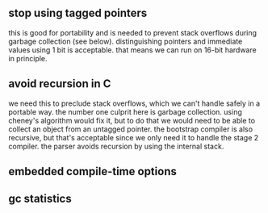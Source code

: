 ## stop using tagged pointers

this is good for portability and is needed to prevent
stack overflows during garbage collection (see below).
distinguishing pointers and immediate values using 1 bit
is acceptable. that means we can run on 16-bit hardware
in principle.

## avoid recursion in C

we need this to preclude stack overflows, which we can't
handle safely in a portable way. the number one culprit
here is garbage collection. using cheney's algorithm would
fix it, but to do that we would need to be able to collect
an object from an untagged pointer. the bootstrap compiler
is also recursive, but that's acceptable since we only need
it to handle the stage 2 compiler. the parser avoids recursion
by using the internal stack.

## embedded compile-time options
## gc statistics

